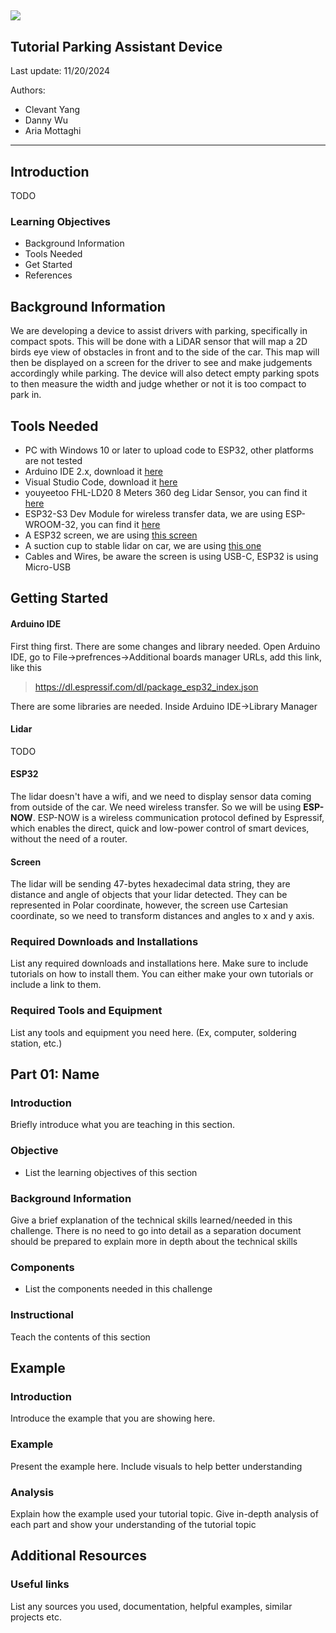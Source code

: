 ![](logo-ucsdjsoeece-white.png)
---
## Tutorial Parking Assistant Device
Last update: 11/20/2024

Authors:
  - Clevant Yang
  - Danny Wu
  - Aria Mottaghi
---


## Introduction

TODO

### Learning Objectives

- Background Information
- Tools Needed
- Get Started
- References

## Background Information

We are developing a device to assist drivers with parking, specifically in compact spots. This will be done with a LiDAR sensor that will map a 2D birds eye view of obstacles in front and to the side of the car. This map will then be displayed on a screen for the driver to see and make judgements accordingly while parking. The device will also detect empty parking spots to then measure the width and judge whether or not it is too compact to park in.

## Tools Needed
- PC with Windows 10 or later to upload code to ESP32, other platforms are not tested
- Arduino IDE 2.x, download it [here][Arduino IDE Link]
- Visual Studio Code, download it [here][VSCode Link]
- youyeetoo FHL-LD20 8 Meters 360 deg Lidar Sensor, you can find it [here][Lidar Link]
- ESP32-S3 Dev Module for wireless transfer data, we are using ESP-WROOM-32, you can find it [here][ESP32 Link]
- A ESP32 screen, we are using [this screen][Screen Link]
- A suction cup to stable lidar on car, we are using [this one][Suction Cup Link]
- Cables and Wires, be aware the screen is using USB-C, ESP32 is using Micro-USB

## Getting Started

#### Arduino IDE
First thing first. There are some changes and library needed. Open Arduino IDE, go to File->prefrences->Additional boards manager URLs, add this link, like this
>https://dl.espressif.com/dl/package_esp32_index.json


There are some libraries are needed. Inside Arduino IDE->Library Manager

#### Lidar
TODO

#### ESP32
The lidar doesn't have a wifi, and we need to display sensor data coming from outside of the car. We need wireless transfer. So we will be using **ESP-NOW**. ESP-NOW is a wireless communication protocol defined by Espressif, which enables the direct, quick and low-power control of smart devices, without the need of a router.
#### Screen
The lidar will be sending 47-bytes hexadecimal data string, they are distance and angle of objects that your lidar detected. They can be represented in Polar coordinate, however, the screen use Cartesian coordinate, so we need to transform distances and angles to x and y axis.

### Required Downloads and Installations

List any required downloads and installations here.
Make sure to include tutorials on how to install them.
You can either make your own tutorials or include a link to them.


### Required Tools and Equipment

List any tools and equipment you need here.
(Ex, computer, soldering station, etc.)

## Part 01: Name

### Introduction

Briefly introduce what  you are teaching in this section.

### Objective

- List the learning objectives of this section

### Background Information

Give a brief explanation of the technical skills learned/needed
in this challenge. There is no need to go into detail as a
separation document should be prepared to explain more in depth
about the technical skills

### Components

- List the components needed in this challenge

### Instructional

Teach the contents of this section

## Example

### Introduction

Introduce the example that you are showing here.

### Example

Present the example here. Include visuals to help better understanding

### Analysis

Explain how the example used your tutorial topic. Give in-depth analysis of each part and show your understanding of the tutorial topic

## Additional Resources

### Useful links

List any sources you used, documentation, helpful examples, similar projects etc.



[Lidar Link]: https://www.amazon.com/youyeetoo-FHL-LD20-Raspberry-Triangulated-Start-Stop/dp/B0C3CX17FN
[ESP32 Link]: https://www.amazon.com/dp/B08D5ZD528?ref=ppx_yo2ov_dt_b_fed_asin_title&th=1
[Screen Link]: https://www.amazon.com/dp/B0D7HN3XQ5?ref=ppx_yo2ov_dt_b_fed_asin_title
[Suction Cup Link]: https://www.amazon.com/ThtRht-Suction-Windshield-Camcorder-Recorder/dp/B0CPLV4B9F
[ESP-NOW Link]: https://www.espressif.com/en/solutions/low-power-solutions/esp-now
[Arduino IDE Link]: https://www.arduino.cc/en/software
[VSCode Link]: https://code.visualstudio.com/
